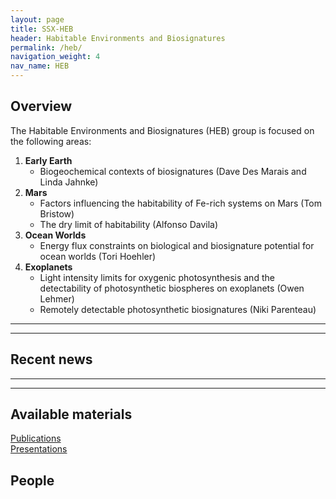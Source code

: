 ```yaml
---
layout: page
title: SSX-HEB
header: Habitable Environments and Biosignatures
permalink: /heb/
navigation_weight: 4
nav_name: HEB
---
```


## Overview
The Habitable Environments and Biosignatures (HEB) group is focused on the following areas:

1. **Early Earth**
	- Biogeochemical contexts of biosignatures (Dave Des Marais and Linda Jahnke)
2. **Mars**
	- Factors influencing the habitability of Fe-rich systems on Mars (Tom Bristow)
	- The dry limit of habitability (Alfonso Davila)
3. **Ocean Worlds**
	- Energy flux constraints on biological and biosignature potential for ocean worlds (Tori Hoehler)
4. **Exoplanets**
	- Light intensity limits for oxygenic photosynthesis and the detectability of photosynthetic biospheres on exoplanets (Owen Lehmer)
	- Remotely detectable photosynthetic biosignatures (Niki Parenteau)

---
---

## Recent news

---
---

## Available materials

[Publications]()  
[Presentations]()  

## People
